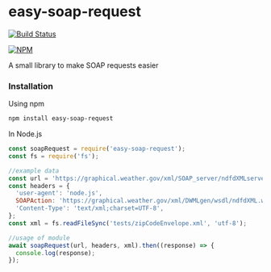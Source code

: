 # easy-soap-request
[![Build Status](https://travis-ci.org/circa10a/easy-soap-request.svg?branch=master)](https://travis-ci.org/circa10a/easy-soap-request)

[![NPM](https://nodei.co/npm/easy-soap-request.png?downloads=true&downloadRank=true&stars=true)](https://nodei.co/npm/easy-soap-request)

A small library to make SOAP requests easier

### Installation
Using npm
```bash
npm install easy-soap-request
```

In Node.js
```javascript
const soapRequest = require('easy-soap-request');
const fs = require('fs');

//example data
const url = 'https://graphical.weather.gov/xml/SOAP_server/ndfdXMLserver.php';
const headers = {
  'user-agent': 'node.js',
  SOAPAction: 'https://graphical.weather.gov/xml/DWMLgen/wsdl/ndfdXML.wsdl#LatLonListZipCode',
  'Content-Type': 'text/xml;charset=UTF-8',
};
const xml = fs.readFileSync('tests/zipCodeEnvelope.xml', 'utf-8');

//usage of module
await soapRequest(url, headers, xml).then((response) => {
  console.log(response);
});
```

